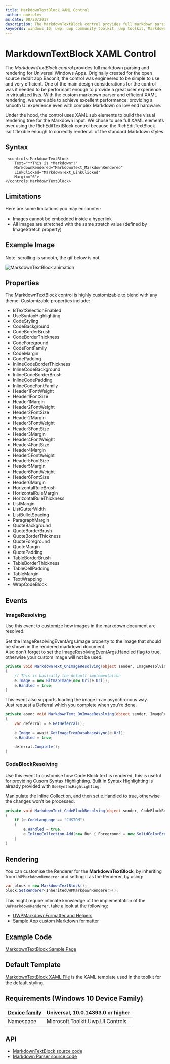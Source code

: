 ```yaml
---
title: MarkdownTextBlock XAML Control
author: nmetulev
ms.date: 08/20/2017
description: The MarkdownTextBlock control provides full markdown parsing and rendering for Universal Windows Apps.
keywords: windows 10, uwp, uwp community toolkit, uwp toolkit, MarkdownTextBlock, xaml, xaml control
---
```


# MarkdownTextBlock XAML Control 

The *MarkdownTextBlock control* provides full markdown parsing and rendering for Universal Windows Apps. Originally created for the open source reddit app Baconit, the control was engineered to be simple to use and very efficient. One of the main design considerations for the control was it needed to be performant enough to provide a great user experience in virtualized lists. With the custom markdown parser and efficient XAML rendering, we were able to achieve excellent performance; providing a smooth UI experience even with complex Markdown on low end hardware.

Under the hood, the control uses XAML sub elements to build the visual rendering tree for the Markdown input. We chose to use full XAML elements over using the RichEditTextBlock control because the RichEditTextBlock isn’t flexible enough to correctly render all of the standard Markdown styles.

## Syntax

```xaml
 <controls:MarkdownTextBlock
    Text="**This is *Markdown*!"
    MarkdownRendered="MarkdownText_MarkdownRendered"
    LinkClicked="MarkdownText_LinkClicked"
    Margin="6">
</controls:MarkdownTextBlock>
```

## Limitations

Here are some limitations you may encounter:

- Images cannot be embedded inside a hyperlink
- All images are stretched with the same stretch value (defined by ImageStretch property)

## Example Image
Note: scrolling is smooth, the gif below is not.

![MarkdownTextBlock animation](../resources/images/Controls-MarkdownTextBlock.gif "MarkdownTextBlock")

## Properties

The MarkdownTextBlock control is highly customizable to blend with any theme. Customizable properties include:

* IsTextSelectionEnabled
* UseSyntaxHighlighting
* CodeStyling
* CodeBackground
* CodeBorderBrush
* CodeBorderThickness
* CodeForeground
* CodeFontFamily
* CodeMargin
* CodePadding
* InlineCodeBorderThickness
* InlineCodeBackground
* InlineCodeBorderBrush
* InlineCodePadding
* InlineCodeFontFamily
* Header1FontWeight
* Header1FontSize
* Header1Margin
* Header2FontWeight
* Header2FontSize
* Header2Margin
* Header3FontWeight
* Header3FontSize
* Header3Margin
* Header4FontWeight
* Header4FontSize
* Header4Margin
* Header5FontWeight
* Header5FontSize
* Header5Margin
* Header6FontWeight
* Header6FontSize
* Header6Margin
* HorizontalRuleBrush
* HorizontalRuleMargin
* HorizontalRuleThickness
* ListMargin
* ListGutterWidth
* ListBulletSpacing
* ParagraphMargin
* QuoteBackground
* QuoteBorderBrush
* QuoteBorderThickness
* QuoteForeground
* QuoteMargin
* QuotePadding
* TableBorderBrush
* TableBorderThickness
* TableCellPadding
* TableMargin
* TextWrapping
* WrapCodeBlock

## Events

### ImageResolving

Use this event to customize how images in the markdown document are resolved.  

Set the ImageResolvingEventArgs.Image property to the image that should be shown in the rendered markdown document.  
Also don't forget to set the ImageResolvingEventArgs.Handled flag to true, otherwise your custom image will not be used.

```c#
private void MarkdownText_OnImageResolving(object sender, ImageResolvingEventArgs e)
{
    // This is basically the default implementation
    e.Image = new BitmapImage(new Uri(e.Url));
    e.Handled = true;
}
```

This event also supports loading the image in an asynchronous way.  
Just request a Deferral which you complete when you're done.

```c#
private async void MarkdownText_OnImageResolving(object sender, ImageResolvingEventArgs e)
{
    var deferral = e.GetDeferral();

    e.Image = await GetImageFromDatabaseAsync(e.Url);
    e.Handled = true;

    deferral.Complete();
}
```

### CodeBlockResolving

Use this event to customise how Code Block text is rendered, this is useful for providing Cusom Syntax Highlighting. Built in Syntax Highlighting is already provided with `UseSyntaxHighlighting`.

Manipulate the Inline Collection, and then set e.Handled to true, otherwise the changes won't be processed.

```c#
private void MarkdownText_CodeBlockResolving(object sender, CodeBlockResolvingEventArgs e)
{
    if (e.CodeLanguage == "CUSTOM")
    {
        e.Handled = true;
        e.InlineCollection.Add(new Run { Foreground = new SolidColorBrush(Colors.Red), Text = e.Text, FontWeight = FontWeights.Bold });
    }
}
```

## Rendering

You can customise the Renderer for the **MarkdownTextBlock**, by inheriting from `UWPMarkdownRenderer` and setting it as the Renderer, by using:

```c#
var block = new MarkdownTextBlock();
block.SetRenderer<InheritedUWPMarkdownRenderer>();
```

This might require intimate knowledge of the implementation of the `UWPMarkdownRenderer`, take a look at the following:

* [UWPMarkdownFormatter and Helpers](https://github.com/Microsoft/UWPCommunityToolkit/blob/master/Microsoft.Toolkit.Uwp.UI.Controls/MarkdownTextBlock/Display)
* [Sample App custom Markdown formatter](https://github.com/Microsoft/UWPCommunityToolkit/blob/master/Microsoft.Toolkit.Uwp.SampleApp/Controls/SampleAppMarkdownRenderer)

## Example Code

[MarkdownTextBlock Sample Page](https://github.com/Microsoft/UWPCommunityToolkit/tree/master/Microsoft.Toolkit.Uwp.SampleApp/SamplePages/MarkdownTextBlock)

## Default Template 

[MarkdownTextBlock XAML File](https://github.com/Microsoft/UWPCommunityToolkit/blob/master/Microsoft.Toolkit.Uwp.UI.Controls/MarkdownTextBlock/MarkdownTextBlock.xaml) is the XAML template used in the toolkit for the default styling.

## Requirements (Windows 10 Device Family)

| [Device family](http://go.microsoft.com/fwlink/p/?LinkID=526370) | Universal, 10.0.14393.0 or higher |
| --- | --- |
| Namespace | Microsoft.Toolkit.Uwp.UI.Controls |

## API

* [MarkdownTextBlock source code](https://github.com/Microsoft/UWPCommunityToolkit/tree/master/Microsoft.Toolkit.Uwp.UI.Controls/MarkdownTextBlock)
* [Markdown Parser source code](https://github.com/Microsoft/UWPCommunityToolkit/tree/master/Microsoft.Toolkit.Services/Services/Markdown)
